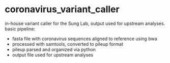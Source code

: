 # coronavirus_variant_caller
in-house variant caller for the Sung Lab, output used for upstream analyses. basic pipeline:

- fasta file with coronavirus sequences aligned to reference using bwa
- processed with samtools, converted to pileup format
- pileup parsed and organized via python
- output file used for upstream analyses 
